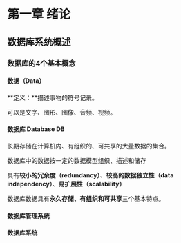 # 第一章 绪论

## 数据库系统概述



### 数据库的4个基本概念

#### 数据（Data）

**定义：**描述事物的符号记录。

可以是文字、图形、图像、音频、视频。

#### 数据库 Database DB

长期存储在计算机内、有组织的、可共享的大量数据的集合。

数据库中的数据按一定的数据模型组织、描述和储存

具有**较小的冗余度（redundancy）**、**较高的数据独立性（data independency）**、**易扩展性（scalability）**



数据库数据具有**永久存储、有组织和可共享**三个基本特点。

#### 数据库管理系统

#### 数据库系统
